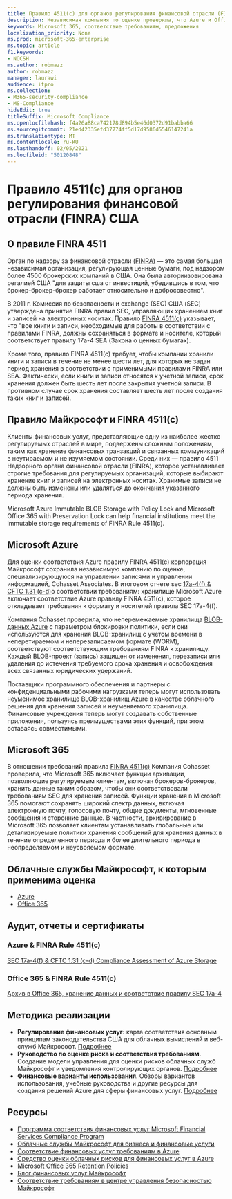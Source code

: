 ```yaml
---
title: Правило 4511(c) для органов регулирования финансовой отрасли (FINRA) США
description: Независимая компания по оценке проверила, что Azure и Office 365 могут помочь финансовым компаниям соответствовать правилу FINRA 4511.
keywords: Microsoft 365, соответствие требованиям, предложения
localization_priority: None
ms.prod: microsoft-365-enterprise
ms.topic: article
f1.keywords:
- NOCSH
ms.author: robmazz
author: robmazz
manager: laurawi
audience: itpro
ms.collection:
- M365-security-compliance
- MS-Compliance
hideEdit: true
titleSuffix: Microsoft Compliance
ms.openlocfilehash: f4a26a88ca742178d894b5e46d0372d91babba66
ms.sourcegitcommit: 21ed42335efd37774ff5d17d9586d5546147241a
ms.translationtype: MT
ms.contentlocale: ru-RU
ms.lasthandoff: 02/05/2021
ms.locfileid: "50120848"
---
```

# <a name="financial-industry-regulatory-authority-finra-rule-4511c-united-states"></a>Правило 4511(c) для органов регулирования финансовой отрасли (FINRA) США

## <a name="about-finra-rule-4511"></a>О правиле FINRA 4511

Орган по надзору за финансовой отрасли [(FINRA)](https://www.finra.org/#/) — это самая большая независимая организация, регулирующая ценные бумаги, под надзором более 4500 брокерских компаний в США. Она была авториизовирована регалией США "для защиты сша от инвестиций, убедившись в том, что брокер-брокер-брокер работает относительно и добросовестно".

В 2011 г. Комиссия по безопасности и exchange (SEC) США (SEC) утверждена принятие FINRA правил SEC, управляющих хранением книг и записей на электронных носитах. Правило [FINRA 4511(c)](https://www.finra.org/sites/default/files/NoticeDocument/p123548.pdf) указывает, что "все книги и записи, необходимые для работы в соответствии с правилами FINRA, должны сохраняться в формате и носителе, который соответствует правилу 17a-4 SEA (Закона о ценных бумагах).

Кроме того, правило FINRA 4511(c) требует, чтобы компании хранили книги и записи в течение не менее шести лет, для которых не задан период хранения в соответствии с применимыми правилами FINRA или SEA. Фактически, если книги и записи относятся к учетной записи, срок хранения должен быть шесть лет после закрытия учетной записи. В противном случае срок хранения составляет шесть лет после создания таких книг и записей.

## <a name="microsoft-and-finra-rule-4511c"></a>Правило Майкрософт и FINRA 4511(c)

Клиенты финансовых услуг, представляющие одну из наиболее жестко регулируемых отраслей в мире, подвержены сложным положениям, таким как хранение финансовых транзакций и связанных коммуникаций в неутираемом и не изумяемом состоянии. Среди них — правило 4511 Надзорного органа финансовой отрасли (FINRA), которое устанавливает строгие требования для регулируемых организаций, которые выбирают хранение книг и записей на электронных носитах. Хранимые записи не должны быть изменены или удаляться до окончания указанного периода хранения.

Microsoft Azure Immutable BLOB Storage with Policy Lock and Microsoft Office 365 with Preservation Lock can help financial institutions meet the immutable storage requirements of FINRA Rule 4511(c).

## <a name="microsoft-azure"></a>Microsoft Azure

Для оценки соответствия Azure правилу FINRA 4511(c) корпорация Майкрософт сохранила независимую компанию по оценке, специализирующуюся на управлении записями и управлении информацией, Cohasset Associates. В итоговом отчете sec [17a-4(f) & CFTC 1.31 (c-d)](https://servicetrust.microsoft.com/ViewPage/MSComplianceGuide?command=Download&downloadType=Document&downloadId=19b08fd4-d276-43e8-9461-715981d0ea20&docTab=4ce99610-c9c0-11e7-8c2c-f908a777fa4d_GRC_Assessment_Reports)о соответствии требованиям: хранилище Microsoft Azure включает соответствие Azure правилу FINRA 4511(c), которое откладывает требования к формату и носителей правила SEC 17a-4(f).

Компания Cohasset проверила, что неперемежаемые хранилища [BLOB-данных Azure](/azure/storage/blobs/storage-blob-immutable-storage) с параметром блокировки политики, если они используются для хранения BLOB-хранилищ с учетом времени в неперетираемом и неперезаписаемом формате (WORM), соответствуют соответствующим требованиям FINRA к хранилищу. Каждый BLOB-проект (запись) защищен от изменения, перезаписи или удаления до истечения требуемого срока хранения и освобождения всех связанных юридических удержаний.

Поставщики программного обеспечения и партнеры с конфиденциальными рабочими нагрузками теперь могут использовать неуменимое хранилище BLOB-хранилищ Azure в качестве облачного решения для хранения записей и неуменяемого хранилища. Финансовые учреждения теперь могут создавать собственные приложения, пользуясь преимуществами этих функций, при этом оставаясь совместимыми.

## <a name="microsoft-365"></a>Microsoft 365

В отношении требований правила [FINRA 4511(c)](/microsoft-365/compliance/retention-regulatory-requirements#sec-17a-4f-finra-4511c-and-cftc-131c-d) Компания Cohasset проверила, что Microsoft 365 включает функции архивации, позволяющие регулируемым клиентам, включая брокеров-брокеров, хранить данные таким образом, чтобы они соответствовали требованиям SEC для хранения записей. Функции хранения в Microsoft 365 помогают сохранять широкий спектр данных, включая электронную почту, голосовую почту, общие документы, мгновенные сообщения и сторонние данные. В частности, архивирование в Microsoft 365 позволяет клиентам устанавливать глобальные или детализируемые политики хранения сообщений для хранения данных в течение определенного периода и более длительного периода в неопределяемом и неусвояемом формате.

## <a name="microsoft-in-scope-cloud-services"></a>Облачные службы Майкрософт, к которым применима оценка

- [Azure](https://gallery.technet.microsoft.com/Overview-of-Azure-c1be3942)
- [Office 365](https://aka.ms/Office365ComplianceOfferings)

## <a name="audits-reports-and-certificates"></a>Аудит, отчеты и сертификаты

### <a name="azure--finra-rule-4511c"></a>Azure & FINRA Rule 4511(c)

[SEC 17a-4(f) & CFTC 1.31 (c-d) Compliance Assessment of Azure Storage](https://servicetrust.microsoft.com/ViewPage/MSComplianceGuide?command=Download&downloadType=Document&downloadId=19b08fd4-d276-43e8-9461-715981d0ea20&docTab=4ce99610-c9c0-11e7-8c2c-f908a777fa4d_GRC_Assessment_Reports)

### <a name="office-365--finra-rule-4511c"></a>Office 365 & FINRA Rule 4511(c)

[Архив в Office 365, хранение данных и соответствие правилу SEC 17a-4](https://www.microsoft.com/microsoft-365/blog/2015/11/10/office-365-exchange-online-archiving-now-meets-sec-rule-17a-4-requirements/)

## <a name="how-to-implement"></a>Методика реализации

- **Регулирование финансовых услуг:** карта соответствия основным принципам законодательства США для облачных вычислений и веб-служб Майкрософт. [Подробнее](https://servicetrust.microsoft.com/ViewPage/TrustDocuments?command=Download&downloadType=Document&downloadId=5b483567-00b0-4d86-96ae-ee887dadb61c&docTab=6d000410-c9e9-11e7-9a91-892aae8839ad_Compliance_Guides)
- **Руководство по оценке риска и соответствия требованиям**. Создание модели управления для оценки рисков облачных служб Майкрософт и уведомления контролирующих органов. [Подробнее](https://servicetrust.microsoft.com/ViewPage/TrustDocuments?command=Download&downloadType=Document&downloadId=edee9b14-3661-4a16-ba83-c35caf672bd7&docTab=6d000410-c9e9-11e7-9a91-892aae8839ad_FAQ_and_White_Papers)
- **Финансовые варианты использования**. Обзоры вариантов использования, учебные руководства и другие ресурсы для создания решений Azure для сферы финансовых услуг. [Подробнее](/azure/industry/financial/)

## <a name="resources"></a>Ресурсы

- [Программа соответствия финансовых услуг Microsoft Financial Services Compliance Program](https://download.microsoft.com/download/6/4/7/64707E3E-6D3E-45D0-8207-A0EA3201B4A6/Microsoft%20Cloud%20-%20Financial%20Services%20Compliance%20Program%20\(Print\).pdf)
- [Облачные службы Майкрософт для бизнеса и финансовые услуги](https://servicetrust.microsoft.com/viewpage/financialservicesoverview)
- [Соответствие финансовых услуг требованиям в Azure](https://azure.microsoft.com/resources/videos/azurecon-2015-financial-services-compliance-in-azure/)
- [Средство оценки облачных рисков для финансовых услуг в Azure](https://servicetrust.microsoft.com/ViewPage/FFIECBlueprint?command=Download&downloadType=Document&downloadId=079a1973-711a-428f-9312-9ddd290cff7b&docTab=c726d5c0-2d1e-11e8-a485-57140ec19669_PaaS)
- [Microsoft Office 365 Retention Policies](/office365/securitycompliance/retention-policies)
- [Блог финансовых услуг Майкрософт](https://techcommunity.microsoft.com/t5/Financial-Services-Blog/bg-p/FinancialServicesBlog)
- [Соответствие требованиям в центре управления безопасностью Майкрософт](https://www.microsoft.com/trust-center/compliance/compliance-overview)
